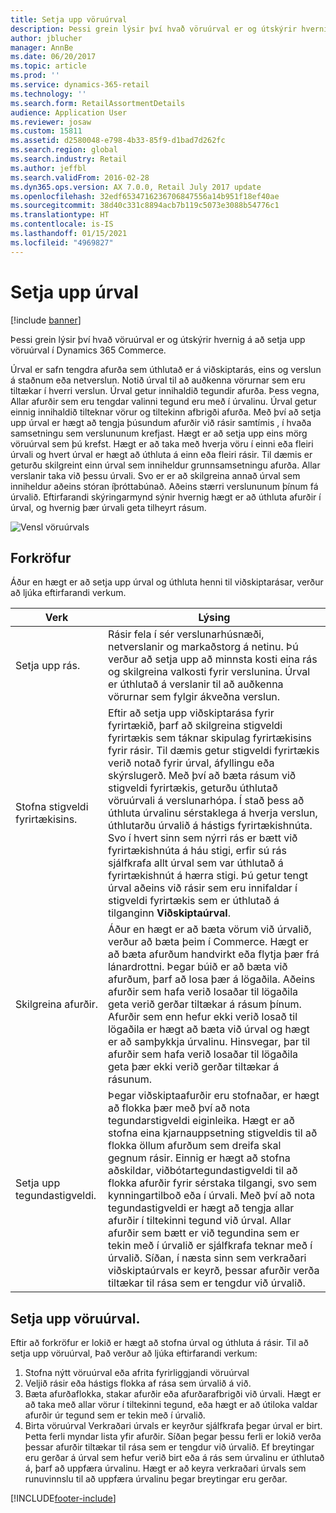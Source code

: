 ```yaml
---
title: Setja upp vöruúrval
description: Þessi grein lýsir því hvað vöruúrval er og útskýrir hvernig á að setja upp vöruúrval í Dynamics 365 Commerce.
author: jblucher
manager: AnnBe
ms.date: 06/20/2017
ms.topic: article
ms.prod: ''
ms.service: dynamics-365-retail
ms.technology: ''
ms.search.form: RetailAssortmentDetails
audience: Application User
ms.reviewer: josaw
ms.custom: 15811
ms.assetid: d2580048-e798-4b33-85f9-d1bad7d262fc
ms.search.region: global
ms.search.industry: Retail
ms.author: jeffbl
ms.search.validFrom: 2016-02-28
ms.dyn365.ops.version: AX 7.0.0, Retail July 2017 update
ms.openlocfilehash: 32edf6534716236706847556a14b951f18ef40ae
ms.sourcegitcommit: 38d40c331c8894acb7b119c5073e3088b54776c1
ms.translationtype: HT
ms.contentlocale: is-IS
ms.lasthandoff: 01/15/2021
ms.locfileid: "4969827"
---
```

# <a name="set-up-assortments"></a>Setja upp úrval

[!include [banner](includes/banner.md)]

Þessi grein lýsir því hvað vöruúrval er og útskýrir hvernig á að setja upp vöruúrval í Dynamics 365 Commerce.

Úrval er safn tengdra afurða sem úthlutað er á viðskiptarás, eins og verslun á staðnum eða netverslun. Notið úrval til að auðkenna vörurnar sem eru tiltækar í hverri verslun. Úrval getur innihaldið tegundir afurða. Þess vegna, Allar afurðir sem eru tengdar valinni tegund eru með í úrvalinu. Úrval getur einnig innihaldið tilteknar vörur og tiltekinn afbrigði afurða. Með því að setja upp úrval er hægt að tengja þúsundum afurðir við rásir samtímis , í hvaða samsetningu sem verslununum krefjast. Hægt er að setja upp eins mörg vöruúrval sem þú krefst. Hægt er að taka með hverja vöru í einni eða fleiri úrvali og hvert úrval er hægt að úthluta á einn eða fleiri rásir. Til dæmis er geturðu skilgreint einn úrval sem inniheldur grunnsamsetningu afurða. Allar verslanir taka við þessu úrvali. Svo er er að skilgreina annað úrval sem inniheldur aðeins stóran íþróttabúnað. Aðeins stærri verslununum þínum fá úrvalið. Eftirfarandi skýringarmynd sýnir hvernig hægt er að úthluta afurðir í úrval, og hvernig þær úrvali geta tilheyrt rásum.

![Vensl vöruúrvals](./media/assortments_relationship.gif)

## <a name="prerequisites"></a>Forkröfur

Áður en hægt er að setja upp úrval og úthluta henni til viðskiptarásar, verður að ljúka eftirfarandi verkum.

| Verk                              | Lýsing |
|-----------------------------------|-------------|
| Setja upp rás.          | Rásir fela í sér verslunarhúsnæði, netverslanir og markaðstorg á netinu. Þú verður að setja upp að minnsta kosti eina rás og skilgreina valkosti fyrir verslunina. Úrval er úthlutað á verslanir til að auðkenna vörurnar sem fylgir ákveðna verslun. |
| Stofna stigveldi fyrirtækisins. | Eftir að setja upp viðskiptarása fyrir fyrirtækið, þarf að skilgreina stigveldi fyrirtækis sem táknar skipulag fyrirtækisins fyrir rásir. Til dæmis getur stigveldi fyrirtækis verið notað fyrir úrval, áfyllingu eða skýrslugerð. Með því að bæta rásum við stigveldi fyrirtækis, geturðu úthlutað vöruúrvali á verslunarhópa. Í stað þess að úthluta úrvalinu sérstaklega á hverja verslun, úthlutarðu úrvalið á hástigs fyrirtækishnúta. Svo í hvert sinn sem nýrri rás er bætt við fyrirtækishnúta á háu stigi, erfir sú rás sjálfkrafa allt úrval sem var úthlutað á fyrirtækishnút á hærra stigi. Þú getur tengt úrval aðeins við rásir sem eru innifaldar í stigveldi fyrirtækis sem er úthlutað á tilganginn **Viðskiptaúrval**. |
| Skilgreina afurðir.                  | Áður en hægt er að bæta vörum við úrvalið, verður að bæta þeim í Commerce. Hægt er að bæta afurðum handvirkt eða flytja þær frá lánardrottni. Þegar búið er að bæta við afurðum, þarf að losa þær á lögaðila. Aðeins afurðir sem hafa verið losaðar til lögaðila geta verið gerðar tiltækar á rásum þínum. Afurðir sem enn hefur ekki verið losað til lögaðila er hægt að bæta við úrval og hægt er að samþykkja úrvalinu. Hinsvegar, þar til afurðir sem hafa verið losaðar til lögaðila geta þær ekki verið gerðar tiltækar á rásunum. |
| Setja upp tegundastigveldi.      | Þegar viðskiptaafurðir eru stofnaðar, er hægt að flokka þær með því að nota tegundarstigveldi eiginleika. Hægt er að stofna eina kjarnauppsetning stigveldis til að flokka öllum afurðum sem dreifa skal gegnum rásir. Einnig er hægt að stofna aðskildar, viðbótartegundastigveldi til að flokka afurðir fyrir sérstaka tilgangi, svo sem kynningartilboð eða í úrvali. Með því að nota tegundastigveldi er hægt að tengja allar afurðir í tiltekinni tegund við úrval. Allar afurðir sem bætt er við tegundina sem er tekin með í úrvalið er sjálfkrafa teknar með í úrvalið. Síðan, í næsta sinn sem verkraðari viðskiptaúrvals er keyrð, þessar afurðir verða tiltækar til rása sem er tengdur við úrvalið. |

## <a name="setting-up-an-assortment"></a>Setja upp vöruúrval.

Eftir að forkröfur er lokið er hægt að stofna úrval og úthluta á rásir. Til að setja upp vöruúrval, Það verður að ljúka eftirfarandi verkum:

1. Stofna nýtt vöruúrval eða afrita fyrirliggjandi vöruúrval
2. Veljið rásir eða hástigs flokka af rása sem úrvalið á við.
3. Bæta afurðaflokka, stakar afurðir eða afurðarafbrigði við úrvali. Hægt er að taka með allar vörur í tiltekinni tegund, eða hægt er að útiloka valdar afurðir úr tegund sem er tekin með í úrvalið.
4. Birta vöruúrval Verkraðari úrvals er keyrður sjálfkrafa þegar úrval er birt. Þetta ferli myndar lista yfir afurðir. Síðan þegar þessu ferli er lokið verða þessar afurðir tiltækar til rása sem er tengdur við úrvalið. Ef breytingar eru gerðar á úrval sem hefur verið birt eða á rás sem úrvalinu er úthlutað á, þarf að uppfæra úrvalinu. Hægt er að keyra verkraðari úrvals sem runuvinnslu til að uppfæra úrvalinu þegar breytingar eru gerðar.


[!INCLUDE[footer-include](../includes/footer-banner.md)]